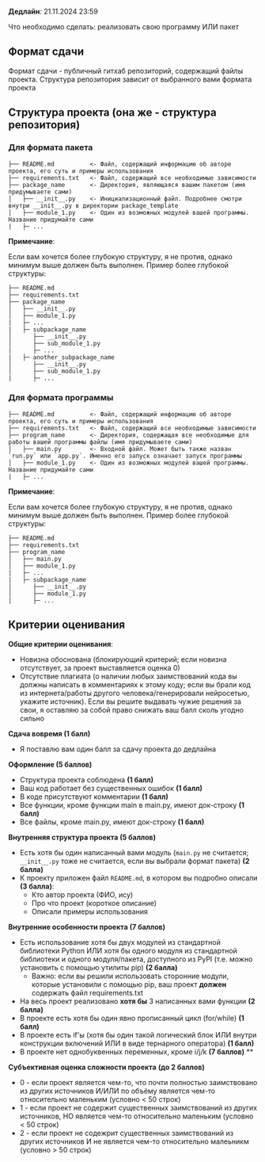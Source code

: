 **Дедлайн**: 21.11.2024 23:59

Что необходимо сделать: реализовать свою программу ИЛИ пакет

## Формат сдачи

Формат сдачи - публичный гитхаб репозиторий, содержащий файлы проекта. Структура репозитория зависит от выбранного вами формата проекта

## Структура проекта (она же - структура репозитория)

### Для формата пакета

```
├── README.md          <- Файл, содержащий информацию об авторе проекта, его суть и примеры использования
├── requirements.txt   <- Файл, содержащий все необходимые зависимости
├── package_name       <- Директория, являющаяся вашим пакетом (имя придумываете сами)
│   ├── __init__.py    <- Инициализационный файл. Подробнее смотри внутри __init__.py в директории package_template
│   ├── module_1.py    <- Один из возможных модулей вашей программы. Название придумайте сами
|   ├─ ...
```

**Примечание**:

Если вам хочется более глубокую структуру, я не против, однако минимум выше должен быть выполнен. Пример более глубокой структуры:

```
├── README.md
├── requirements.txt
├── package_name
│   ├── __init__.py
│   ├── module_1.py
|   ├─ ...
|   ├─ subpackage_name
│      ├── __init__.py
│      ├── sub_module_1.py
|      ├─ ...
|   ├─ another_subpackage_name
│      ├── __init__.py
│      ├── sub_module_1.py
|      ├─ ...
```


### Для формата программы

```
├── README.md          <- Файл, содержащий информацию об авторе проекта, его суть и примеры использования
├── requirements.txt   <- Файл, содержащий все необходимые зависимости
├── program_name       <- Директория, содержащая все необходимые для работы вашей программы файлы (имя придумываете сами)
│   ├── main.py        <- Входной файл. Может быть также назван `run.py` или `app.py`. Именно его запуск означает запуск программы
│   ├── module_1.py    <- Один из возможных модулей вашей программы. Название придумайте сами
|   ├─ ...
```

**Примечание**:

Если вам хочется более глубокую структуру, я не против, однако минимум выше должен быть выполнен. Пример более глубокой структуры:

```
├── README.md         
├── requirements.txt  
├── program_name      
│   ├── main.py       
│   ├── module_1.py   
|   ├─ ...
|   ├─ subpackage_name 
│      ├── __init__.py
│      ├── module_1.py
|      ├─ ...
```


## Критерии оценивания

__Общие критерии оценивания__:

- Новизна обоснована (блокирующий критерий; если новизна отсутствует, за проект выставляется оценка 0)
- Отсутствие плагиата (о наличии любых заимствований кода вы должны написать в комментариях к этому коду; если вы брали код из интернета/работы другого человека/генерировали нейросетью, укажите источник). Если вы решите выдавать чужие решения за свои, я оставляю за собой право снижать ваш балл сколь угодно сильно


**Сдача вовремя (1 балл)**
- Я поставлю вам один балл за сдачу проекта до дедлайна

**Оформление (5 баллов)**
- Структура проекта соблюдена **(1 балл)**
- Ваш код работает без существенных ошибок **(1 балл)**
- В коде присутствуют комментарии **(1 балл)**
- Все функции, кроме функции main в main.py, имеют док-строку **(1 балл)**
- Все файлы, кроме main.py, имеют док-строку **(1 балл)**

**Внутренняя структура проекта (5 баллов)**
- Есть хотя бы один написанный вами модуль (`main.py` не считается; `__init__.py` тоже не считается, если вы выбрали формат пакета) **(2 балла)**
- К проекту приложен файл `README.md`, в котором вы подробно описали **(3 балла)**:
	- Кто автор проекта (ФИО, ису)
	- Про что проект (короткое описание)
	- Описали примеры использования 

**Внутренние особенности проекта  (7 баллов)**

- Есть использование хотя бы двух модулей из стандартной библиотеки Python ИЛИ хотя бы одного модуля из стандартной библиотеки и одного модуля/пакета, доступного из PyPI (т.е. можно установить с помощью утилиты pip) **(2 балла)**
	- Важно: если вы решили использовать сторонние модули, которые установили с помощью pip, ваш проект **должен** содержать файл requirements.txt
- На весь проект реализовано **хотя бы** 3 написанных вами функции **(2 балла)**
- В проекте есть хотя бы один явно прописанный цикл (for/while) **(1 балл)**
- В проекте есть if'ы (хотя бы один такой логический блок ИЛИ внутри конструкции включений ИЛИ в виде тернарного оператора) **(1 балл)**
- В проекте нет однобуквенных переменных, кроме i/j/k **(7 баллов)**
**

**Субъективная оценка сложности проекта** **(до 2 баллов)**
- 0 - если проект является чем-то, что почти полностью заимствовано из других источников И/ИЛИ по объёму является чем-то относительно маленьким (условно < 50 строк)
- 1 - если проект не содержит существенных заимствований из других источников, НО является чем-то относительно маленьким (условно < 50 строк)
- 2 - если проект не содежрит существенных заимствований из других источников И не является чем-то относительно малеьникм (условно > 50 строк)
